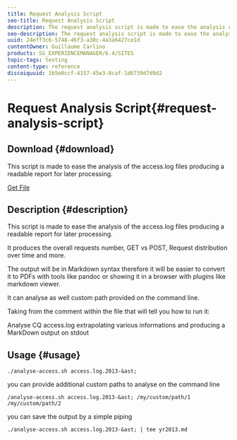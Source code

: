 ```yaml
---
title: Request Analysis Script
seo-title: Request Analysis Script
description: The request analysis script is made to ease the analysis of the access.log files producing a readable report for later processing
seo-description: The request analysis script is made to ease the analysis of the access.log files producing a readable report for later processing
uuid: 24eff3c6-5748-46f3-a30c-4a3a6427ce1d
contentOwner: Guillaume Carlino
products: SG_EXPERIENCEMANAGER/6.4/SITES
topic-tags: testing
content-type: reference
discoiquuid: 1b5e0ccf-4157-45e3-8caf-1d6739d7d9d2
---
```


# Request Analysis Script{#request-analysis-script}

## Download {#download}

This script is made to ease the analysis of the access.log files producing a readable report for later processing.

[Get File](assets/analyse-access.sh)

## Description {#description}

This script is made to ease the analysis of the access.log files producing a readable report for later processing.

It produces the overall requests number, GET vs POST, Request distribution over time and more.

The output will be in Markdown syntax therefore it will be easier to convert it to PDFs with tools like pandoc or showing it in a browser with plugins like markdown viewer.

It can analyse as well custom path provided on the command line.

Taking from the comment within the file that will tell you how to run it:

Analyse CQ access.log extrapolating various informations and producing a MarkDown output on stdout

## Usage {#usage}

`./analyse-access.sh access.log.2013-&ast;`

you can provide additional custom paths to analyse on the command line

`/analyse-access.sh access.log.2013-&ast; /my/custom/path/1 /my/custom/path/2`

you can save the output by a simple piping

`./analyse-access.sh access.log.2013-&ast; | tee yr2013.md`
